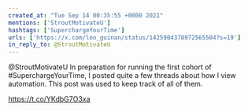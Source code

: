 ```yaml
---
created_at: "Tue Sep 14 00:35:55 +0000 2021"
mentions: ['StroutMotivateU']
hashtags: ['SuperchargeYourTime']
urls: ['https://x.com/leo_guinan/status/1425904378972565504?s=19']
in_reply_to: @StroutMotivateU
---
```


@StroutMotivateU In preparation for running the first cohort of #SuperchargeYourTime, I posted quite a few threads about how I view automation. This post was used to keep track of all of them.

https://t.co/YKdbG7O3xa